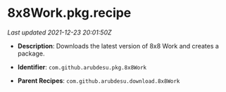 # 8x8Work.pkg.recipe

_Last updated 2021-12-23 20:01:50Z_

- **Description**: Downloads the latest version of 8x8 Work and creates a package.

- **Identifier**: `com.github.arubdesu.pkg.8x8Work`

- **Parent Recipes**: `com.github.arubdesu.download.8x8Work`
